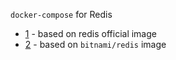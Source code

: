 `docker-compose` for Redis

-   [1](./1) - based on redis official image
-   [2](./2) - based on `bitnami/redis` image
